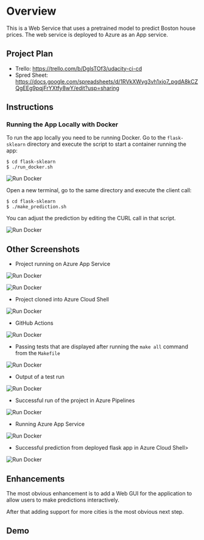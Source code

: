 # Overview

This is a Web Service that uses a pretrained model to predict Boston house prices.
The web service is deployed to Azure as an App service.

## Project Plan

* Trello: https://trello.com/b/DglsTOf3/udacity-ci-cd
* Spred Sheet: https://docs.google.com/spreadsheets/d/1RVkXWyg3vh1xjo7_pgdA8kCZQgEEg9pqjFrYXtfy8wY/edit?usp=sharing

## Instructions

### Running the App Locally with Docker

To run the app locally you need to be running Docker. 
Go to the `flask-sklearn` directory and execute the script to start a container running the app:

```
$ cd flask-sklearn
$ ./run_docker.sh
```

![Run Docker](Screenshots/screenshot_1.png)

Open a new terminal, go to the same directory and execute the client call:

```
$ cd flask-sklearn
$ ./make_prediction.sh
```

You can adjust the prediction by editing the CURL call in that script.

![Run Docker](Screenshots/screenshot_2.png)

## Other Screenshots

* Project running on Azure App Service

![Run Docker](Screenshots/screenshot_3.png)

![Run Docker](Screenshots/screenshot_4.png)

* Project cloned into Azure Cloud Shell

![Run Docker](Screenshots/screenshot_5.png)

* GitHub Actions

![Run Docker](Screenshots/screenshot_6.png)

* Passing tests that are displayed after running the `make all` command from the `Makefile`

![Run Docker](Screenshots/screenshot_6.png)

* Output of a test run

![Run Docker](Screenshots/screenshot_6.png)

* Successful run of the project in Azure Pipelines

![Run Docker](Screenshots/screenshot_7.png)

* Running Azure App Service

![Run Docker](Screenshots/screenshot_3.png)

* Successful prediction from deployed flask app in Azure Cloud Shell> 

![Run Docker](Screenshots/screenshot_4.png)

## Enhancements

The most obvious enhancement is to add a Web GUI for the application to allow users to make predictions interactively.

After that adding support for more cities is the most obvious next step.

## Demo 




